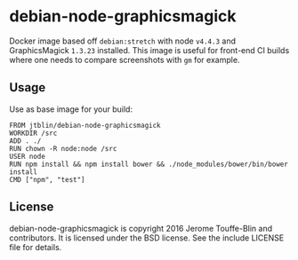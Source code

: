 # debian-node-graphicsmagick

Docker image based off `debian:stretch` with node `v4.4.3` and GraphicsMagick `1.3.23` installed.
This image is useful for front-end CI builds where one needs to compare screenshots with `gm` 
for example.

## Usage

Use as base image for your build:

```
FROM jtblin/debian-node-graphicsmagick
WORKDIR /src
ADD . ./
RUN chown -R node:node /src
USER node
RUN npm install && npm install bower && ./node_modules/bower/bin/bower install
CMD ["npm", "test"]
```

## License 

debian-node-graphicsmagick is copyright 2016 Jerome Touffe-Blin and contributors. 
It is licensed under the BSD license. See the include LICENSE file for details.